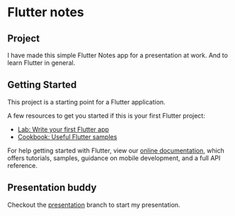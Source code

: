 # Flutter notes

## Project

I have made this simple Flutter Notes app for a presentation at work. And to learn Flutter in general.

## Getting Started

This project is a starting point for a Flutter application.

A few resources to get you started if this is your first Flutter project:

- [Lab: Write your first Flutter app](https://flutter.dev/docs/get-started/codelab)
- [Cookbook: Useful Flutter samples](https://flutter.dev/docs/cookbook)

For help getting started with Flutter, view our 
[online documentation](https://flutter.dev/docs), which offers tutorials, 
samples, guidance on mobile development, and a full API reference.

## Presentation buddy

Checkout the [presentation](https://github.com/ivhdevelopment/flutter-notes/tree/presentation) branch to start my presentation.